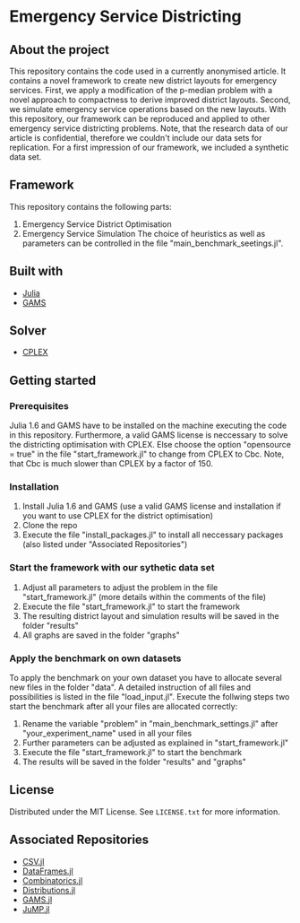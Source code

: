 # Emergency Service Districting
## About the project
This repository contains the code used in a currently anonymised article. It contains a novel framework to create new district layouts for emergency services. First, we apply a modification of the p-median problem with a novel approach to compactness to derive improved district layouts. Second, we simulate emergency service operations based on the new layouts. With this repository, our framework can be reproduced and applied to other emergency service districting problems. Note, that the research data of our article is confidential, therefore we couldn't include our data sets for replication. For a first impression of our framework, we included a synthetic data set.

## Framework
This repository contains the following parts:
1. Emergency Service District Optimisation
2. Emergency Service Simulation
The choice of heuristics as well as parameters can be controlled in the file "main_benchmark_seetings.jl".

## Built with
* [Julia](https://github.com/JuliaLang)
* [GAMS](https://www.gams.com)

## Solver
* [CPLEX](https://www.ibm.com/analytics/cplex-optimizer)

## Getting started
### Prerequisites
Julia 1.6 and GAMS have to be installed on the machine executing the code in this repository. Furthermore, a valid GAMS license is neccessary to solve the districting optimisation with CPLEX. Else choose the option "opensource = true" in the file "start_framework.jl" to change from CPLEX to Cbc. Note, that Cbc is much slower than CPLEX by a factor of 150.

### Installation
1. Install Julia 1.6 and GAMS (use a valid GAMS license and installation if you want to use CPLEX for the district optimisation)
1. Clone the repo
2. Execute the file "install_packages.jl" to install all neccessary packages (also listed under "Associated Repositories")

### Start the framework with our sythetic data set
1. Adjust all parameters to adjust the problem in the file "start_framework.jl" (more details within the comments of the file)
2. Execute the file "start_framework.jl" to start the framework
3. The resulting district layout and simulation results will be saved in the folder "results"
4. All graphs are saved in the folder "graphs"

### Apply the benchmark on own datasets
To apply the benchmark on your own dataset you have to allocate several new files in the folder "data". A detailed instruction of all files and possibilities is listed in the file "load_input.jl". Execute the follwing steps two start the benchmark after all your files are allocated correctly:
1. Rename the variable "problem" in "main_benchmark_settings.jl" after "your_experiment_name" used in all your files
2. Further parameters can be adjusted as explained in "start_framework.jl"
3. Execute the file "start_framework.jl" to start the benchmark
4. The results will be saved in the folder "results" and "graphs"

## License
Distributed under the MIT License. See `LICENSE.txt` for more information.

## Associated Repositories
* [CSV.jl](https://github.com/JuliaData/CSV.jl)
* [DataFrames.jl](https://github.com/JuliaData/DataFrames.jl)
* [Combinatorics.jl](https://github.com/JuliaMath/Combinatorics.jl)
* [Distributions.jl](https://github.com/JuliaStats/Distributions.jl)
* [GAMS.jl](https://github.com/JuliaMath/Combinatorics.jl)
* [JuMP.jl](https://github.com/jump-dev/JuMP.jl)